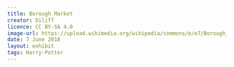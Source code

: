 ```yaml
---
title: Borough Market
creator: Diliff
licence: CC BY-SA 4.0
image-url: https://upload.wikimedia.org/wikipedia/commons/e/e7/Borough_Market_cake_stall%2C_London%2C_England_-_Oct_2008.jpg
date: 7 June 2018
layout: exhibit
tags: Harry-Potter
---
```

